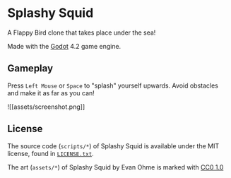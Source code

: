 # Splashy Squid

A Flappy Bird clone that takes place under the sea!

Made with the [Godot](https://godotengine.org) 4.2 game engine. 

## Gameplay

Press `Left Mouse` or `Space` to "splash" yourself upwards. Avoid obstacles and make it as far as you can!

![[assets/screenshot.png]]

## License

The source code (`scripts/*`) of Splashy Squid is available under the MIT license, found in [`LICENSE.txt`](https://github.com/brubster/splashy-squid/blob/main/LICENSE.txt).

 <p xmlns:cc="http://creativecommons.org/ns#" xmlns:dct="http://purl.org/dc/terms/">The art (<code>assets/*</code>) of Splashy Squid by Evan Ohme is marked with <a href="http://creativecommons.org/publicdomain/zero/1.0?ref=chooser-v1" target="_blank" rel="license noopener noreferrer" style="display:inline-block;">CC0 1.0</a></p> 
